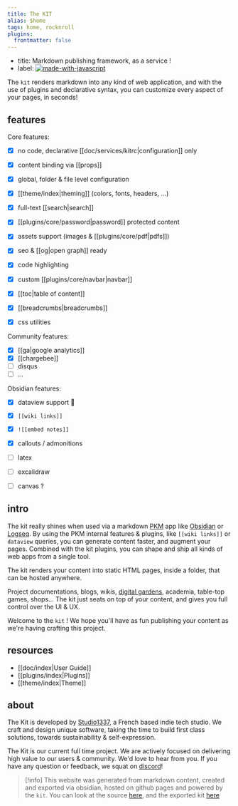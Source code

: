 ```yaml
---
title: The KIT
alias: $home
tags: home, rocknroll
plugins:
  frontmatter: false
---
```


<!-- hero_title --><p data-ui="hero_title"></p>
- title: Markdown publishing framework, as a service !
- label: [![made-with-javascript](https://img.shields.io/badge/kit-1.6.6-%3Ccolor%3E.svg)](https://github.com/publishkit/kit/releases/tag/1.6.6)


The `kit` renders markdown into any kind of web application, and with the use of plugins and declarative syntax, you can customize every aspect of your pages, in seconds!

## features

Core features:
- [x] no code, declarative [[doc/services/kitrc|configuration]] only
- [x] content binding via [[props]]
- [x] global, folder & file level configuration
- [x] [[theme/index|theming]] (colors, fonts, headers, ...)
- [x] full-text [[search|search]] 
- [x] [[plugins/core/password|password]] protected content
- [x] assets support (images & [[plugins/core/pdf|pdfs]])
- [x] seo & [[og|open graph]] ready
- [x] code highlighting
- [x] custom [[plugins/core/navbar|navbar]]
- [x] [[toc|table of content]]
- [x] [[breadcrumbs|breadcrumbs]]
- [x] css utilities


Community features:
- [x] [[ga|google analytics]]
- [x] [[chargebee]]
- [ ] disqus
- [ ] ...

Obsidian features: 

- [x] dataview support 🥳
- [x] `[[wiki links]]`
- [x] `![[embed notes]]`
- [x] callouts / admonitions
- [ ] latex
- [ ] excalidraw
- [ ] canvas ?


## intro


The kit really shines when used via a markdown [PKM](https://en.wikipedia.org/wiki/Personal_knowledge_management) app like [Obsidian](https://obsidian.md/) or [Logseq](https://logseq.com/). By using the PKM internal features & plugins, like `[[wiki links]]` or `dataview` queries, you can generate content faster, and augment your pages. Combined with the kit plugins, you can shape and ship all kinds of web apps from a single tool.

The kit renders your content into static HTML pages, inside a folder, that can be hosted anywhere.

Project documentations, blogs, wikis, [digital gardens](https://github.com/MaggieAppleton/digital-gardeners), academia, table-top games, shops... The kit just seats on top of your content, and gives you full control over the UI & UX.

Welcome to the `kit` ! We hope you'll have as fun publishing your content as we're having crafting this project.



## resources

- [[doc/index|User Guide]]
- [[plugins/index|Plugins]]
- [[theme/index|Theme]]


## about

The Kit is developed by [Studio1337](https://studio1337.tech), a French based indie tech studio. We craft and design unique software, taking the time to build first class solutions, towards  sustainability & self-expression.

The Kit is our current full time project. We are actively focused on delivering high value to our users & community. We'd love to hear from you. If you have any question or feedback, we squat on [discord](https://discord.gg/XMgVPajeT9)!

> [!info] 
> This website was generated from markdown content, created and exported via obsidian, hosted on github pages and powered by the `kit`.  You can look at the source [here](https://github.com/publishkit/vault), and the exported kit [here](https://github.com/publishkit/publishkit.github.io)